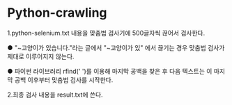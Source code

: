 # Python-crawling

1.python-selenium.txt 내용을 맞춤법 검사기에 500글자씩 끊어서 검사한다.

  ● "~고양이가 있습니다."라는 글에서 "~고양이가 있" 에서 끊기는 경우 맞춤법 검사가 제대로 이루어지지 않는다.

  ● 파이썬 라이브러리 rfind(' ')를 이용해 마지막 공백을 찾은 후 다음 텍스트는 이 마지막 공백 이후부터 맞춤법 검사를 시작한다.


2.최종 검사 내용을 result.txt에 쓴다.
